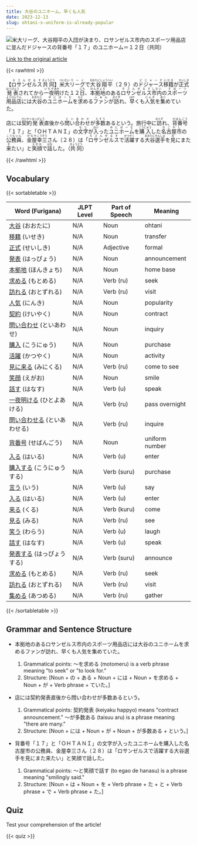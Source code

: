 ```yaml
---
title: 大谷のユニホーム、早くも人気
date: 2023-12-13
slug: ohtani-s-uniform-is-already-popular
---
```


![米大リーグ、大谷翔平の入団が決まり、ロサンゼルス市内のスポーツ用品店に並んだドジャースの背番号「１７」のユニホーム＝１２日（共同）](https://www.asahicom.jp/imgopt/img/2cdf387bb1/comm_L/AS20231213002232.jpg "米大リーグ、大谷翔平の入団が決まり、ロサンゼルス市内のスポーツ用品店に並んだドジャースの背番号「１７」のユニホーム＝１２日（共同）")

[Link to the original article](https://asahi.com/articles/GCO2023121301000978.html?iref=pc_sports_top__n)

{{< rawhtml >}}
<p>【<ruby>ロサンゼルス<rt>ろさんぜるす</rt></ruby><ruby>共同<rt>きょうどう</rt></ruby>】<ruby>米<rt>べい</rt></ruby><ruby>大<rt>だい</rt></ruby><ruby>リーグ<rt>りーぐ</rt></ruby>で<ruby>大谷翔平<rt>おおたにしょうへい</rt></ruby>（２９）の<ruby>ドジャース<rt>どじゃーす</rt></ruby><ruby>移籍<rt>いせき</rt></ruby>が<ruby>正式<rt>せいしき</rt></ruby><ruby>発表<rt>はっぴょう</rt></ruby>されてから<ruby>一夜<rt>いちや</rt></ruby><ruby>明<rt>あか</rt></ruby>けた１２<ruby>日<rt>にち</rt></ruby>、<ruby>本拠地<rt>ほんきょち</rt></ruby>のある<ruby>ロサンゼルス<rt>ろさんぜるす</rt></ruby><ruby>市内<rt>しない</rt></ruby>の<ruby>スポーツ<rt>すぽーつ</rt></ruby><ruby>用品<rt>ようひん</rt></ruby><ruby>店<rt>てん</rt></ruby>には<ruby>大谷<rt>おおたに</rt></ruby>の<ruby>ユニホーム<rt>ゆにほーむ</rt></ruby>を<ruby>求<rt>もと</rt></ruby>める<ruby>ファン<rt>ふぁん</rt></ruby>が<ruby>訪<rt>おとず</rt></ruby>れ、<ruby>早<rt>はや</rt></ruby>くも<ruby>人気<rt>にんき</rt></ruby>を<ruby>集<rt>あつ</rt></ruby>めていた。</p>

<p>店には<ruby>契約<rt>けいやく</rt></ruby><ruby>発表<rt>はっぴょう</rt></ruby>直後から<ruby>問い合わせ<rt>といあわせ</rt></ruby>が<ruby>多数<rt>たすう</rt></ruby>あるという。旅行中に<ruby>訪<rt>おとず</rt></ruby>れ、<ruby>背番号<rt>せばんごう</rt></ruby>「１７」と「ＯＨＴＡＮＩ」の<ruby>文字<rt>もじ</rt></ruby>が<ruby>入<rt>はい</rt></ruby>った<ruby>ユニホーム<rt>ゆにほーむ</rt></ruby>を<ruby>購入<rt>こうにゅう</rt></ruby>した<ruby>名古屋<rt>なごや</rt></ruby><ruby>市<rt>し</rt></ruby>の<ruby>公務員<rt>こうむいん</rt></ruby>、<ruby>金屋<rt>かなや</rt></ruby><ruby>幸三<rt>こうぞう</rt></ruby>さん（２８）は「<ruby>ロサンゼルス<rt>ろさんぜるす</rt></ruby>で<ruby>活躍<rt>かつやく</rt></ruby>する<ruby>大谷<rt>おおたに</rt></ruby><ruby>選手<rt>せんしゅ</rt></ruby>を<ruby>見<rt>み</rt></ruby>にまた<ruby>来<rt>き</rt></ruby>たい」と<ruby>笑顔<rt>えがお</rt></ruby>で<ruby>話<rt>はな</rt></ruby>した。（<ruby>共同<rt>きょうどう</rt></ruby>）</p>
{{< /rawhtml >}}

## Vocabulary


{{< sortabletable >}}

| Word (Furigana) | JLPT Level | Part of Speech | Meaning |
|-----------------|------------|----------------|---------|
|[大谷](https://jisho.org/search/%E5%A4%A7%E8%B0%B7) (おおたに)| N/A | Noun | ohtani |
|[移籍](https://jisho.org/search/%E7%A7%BB%E7%B1%8D) (いせき)| N/A | Noun | transfer |
|[正式](https://jisho.org/search/%E6%AD%A3%E5%BC%8F) (せいしき)| N/A | Adjective | formal |
|[発表](https://jisho.org/search/%E7%99%BA%E8%A1%A8) (はっぴょう)| N/A | Noun | announcement |
|[本拠地](https://jisho.org/search/%E6%9C%AC%E6%8B%A0%E5%9C%B0) (ほんきょち)| N/A | Noun | home base |
|[求める](https://jisho.org/search/%E6%B1%82%E3%82%81%E3%82%8B) (もとめる)| N/A | Verb (ru) | seek |
|[訪れる](https://jisho.org/search/%E8%A8%AA%E3%82%8C%E3%82%8B) (おとずれる)| N/A | Verb (ru) | visit |
|[人気](https://jisho.org/search/%E4%BA%BA%E6%B0%97) (にんき)| N/A | Noun | popularity |
|[契約](https://jisho.org/search/%E5%A5%91%E7%B4%84) (けいやく)| N/A | Noun | contract |
|[問い合わせ](https://jisho.org/search/%E5%95%8F%E3%81%84%E5%90%88%E3%82%8F%E3%81%9B) (といあわせ)| N/A | Noun | inquiry |
|[購入](https://jisho.org/search/%E8%B3%BC%E5%85%A5) (こうにゅう)| N/A | Noun | purchase |
|[活躍](https://jisho.org/search/%E6%B4%BB%E8%BA%8D) (かつやく)| N/A | Noun | activity |
|[見に来る](https://jisho.org/search/%E8%A6%8B%E3%81%AB%E6%9D%A5%E3%82%8B) (みにくる)| N/A | Verb (ru) | come to see |
|[笑顔](https://jisho.org/search/%E7%AC%91%E9%A1%94) (えがお)| N/A | Noun | smile |
|[話す](https://jisho.org/search/%E8%A9%B1%E3%81%99) (はなす)| N/A | Verb (u) | speak |
|[一夜明ける](https://jisho.org/search/%E4%B8%80%E5%A4%9C%E6%98%8E%E3%81%91%E3%82%8B) (ひとよあける)| N/A | Verb (ru) | pass overnight |
|[問い合わせる](https://jisho.org/search/%E5%95%8F%E3%81%84%E5%90%88%E3%82%8F%E3%81%9B%E3%82%8B) (といあわせる)| N/A | Verb (ru) | inquire |
|[背番号](https://jisho.org/search/%E8%83%8C%E7%95%AA%E5%8F%B7) (せばんごう)| N/A | Noun | uniform number |
|[入る](https://jisho.org/search/%E5%85%A5%E3%82%8B) (はいる)| N/A | Verb (u) | enter |
|[購入する](https://jisho.org/search/%E8%B3%BC%E5%85%A5%E3%81%99%E3%82%8B) (こうにゅうする)| N/A | Verb (suru) | purchase |
|[言う](https://jisho.org/search/%E8%A8%80%E3%81%86) (いう)| N/A | Verb (u) | say |
|[入る](https://jisho.org/search/%E5%85%A5%E3%82%8B) (はいる)| N/A | Verb (u) | enter |
|[来る](https://jisho.org/search/%E6%9D%A5%E3%82%8B) (くる)| N/A | Verb (kuru) | come |
|[見る](https://jisho.org/search/%E8%A6%8B%E3%82%8B) (みる)| N/A | Verb (ru) | see |
|[笑う](https://jisho.org/search/%E7%AC%91%E3%81%86) (わらう)| N/A | Verb (u) | laugh |
|[話す](https://jisho.org/search/%E8%A9%B1%E3%81%99) (はなす)| N/A | Verb (u) | speak |
|[発表する](https://jisho.org/search/%E7%99%BA%E8%A1%A8%E3%81%99%E3%82%8B) (はっぴょうする)| N/A | Verb (suru) | announce |
|[求める](https://jisho.org/search/%E6%B1%82%E3%82%81%E3%82%8B) (もとめる)| N/A | Verb (ru) | seek |
|[訪れる](https://jisho.org/search/%E8%A8%AA%E3%82%8C%E3%82%8B) (おとずれる)| N/A | Verb (ru) | visit |
|[集める](https://jisho.org/search/%E9%9B%86%E3%82%81%E3%82%8B) (あつめる)| N/A | Verb (ru) | gather |

{{< /sortabletable >}}


## Grammar and Sentence Structure

- 本拠地のあるロサンゼルス市内のスポーツ用品店には大谷のユニホームを求めるファンが訪れ、早くも人気を集めていた。
    1. Grammatical points: ～を求める (motomeru) is a verb phrase meaning "to seek" or "to look for."
    2. Structure: [Noun + の + ある + Noun + には + Noun + を求める + Noun + が + Verb phrase + ていた。]

- 店には契約発表直後から問い合わせが多数あるという。
    1. Grammatical points: 契約発表 (keiyaku happyo) means "contract announcement." ～が多数ある (taisuu aru) is a phrase meaning "there are many."
    2. Structure: [Noun + には + Noun + が + Noun + が多数ある + という。]

- 背番号「１７」と「ＯＨＴＡＮＩ」の文字が入ったユニホームを購入した名古屋市の公務員、金屋幸三さん（２８）は「ロサンゼルスで活躍する大谷選手を見にまた来たい」と笑顔で話した。
    1. Grammatical points: ～と笑顔で話す (to egao de hanasu) is a phrase meaning "smilingly said."
    2. Structure: [Noun + は + Noun + を + Verb phrase + た + と + Verb phrase + で + Verb phrase + た。]

## Quiz

Test your comprehension of the article!

{{< quiz >}}
